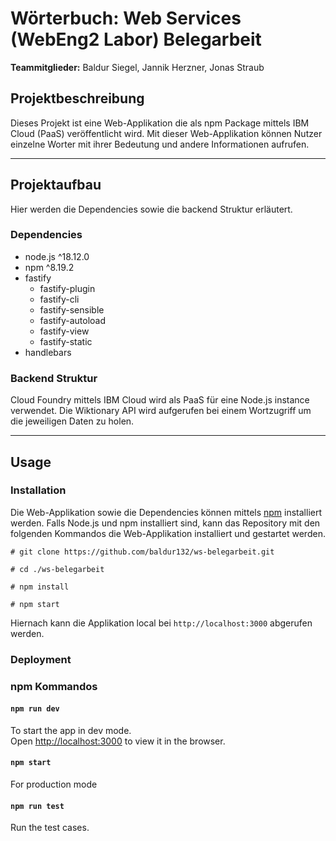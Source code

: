 # Wörterbuch: Web Services (WebEng2 Labor) Belegarbeit
**Teammitglieder:** Baldur Siegel, Jannik Herzner, Jonas Straub

## Projektbeschreibung
Dieses Projekt ist eine Web-Applikation die als npm Package mittels IBM Cloud (PaaS) veröffentlicht wird. Mit dieser Web-Applikation können Nutzer einzelne Worter mit ihrer Bedeutung und andere Informationen aufrufen. 

---

## Projektaufbau
Hier werden die Dependencies sowie die backend Struktur erläutert.

### Dependencies
 - node.js ^18.12.0
 - npm ^8.19.2
 - fastify
    - fastify-plugin
    - fastify-cli
    - fastify-sensible
    - fastify-autoload
    - fastify-view
    - fastify-static
 - handlebars

### Backend Struktur
Cloud Foundry mittels IBM Cloud wird als PaaS für eine Node.js instance verwendet. Die Wiktionary API wird aufgerufen bei einem Wortzugriff um die jeweiligen Daten zu holen.

---

## Usage

### Installation
Die Web-Applikation sowie die Dependencies können mittels [npm](https://docs.npmjs.com/downloading-and-installing-node-js-and-npm) installiert werden. Falls Node.js und npm installiert sind, kann das Repository mit den folgenden Kommandos die Web-Applikation installiert und gestartet werden.

```
# git clone https://github.com/baldur132/ws-belegarbeit.git

# cd ./ws-belegarbeit

# npm install

# npm start
```

Hiernach kann die Applikation local bei `http://localhost:3000` abgerufen werden.

### Deployment

### npm Kommandos

#### `npm run dev`

To start the app in dev mode.\
Open [http://localhost:3000](http://localhost:3000) to view it in the browser.

#### `npm start`

For production mode

#### `npm run test`

Run the test cases.
